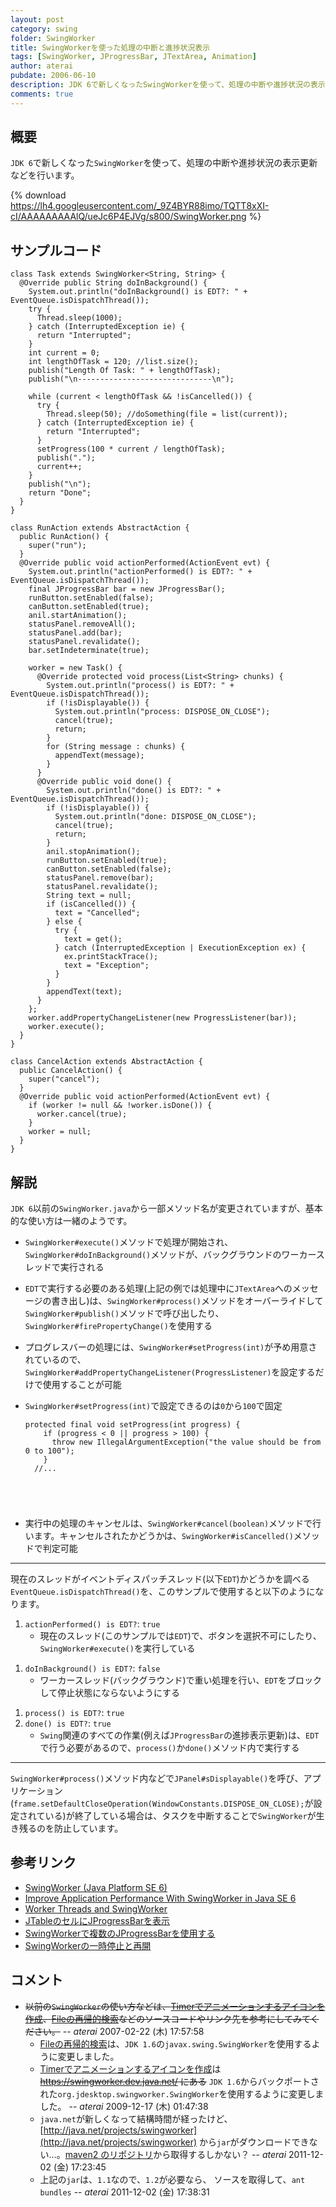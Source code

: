 ```yaml
---
layout: post
category: swing
folder: SwingWorker
title: SwingWorkerを使った処理の中断と進捗状況表示
tags: [SwingWorker, JProgressBar, JTextArea, Animation]
author: aterai
pubdate: 2006-06-10
description: JDK 6で新しくなったSwingWorkerを使って、処理の中断や進捗状況の表示更新などを行います。
comments: true
---
```

## 概要
`JDK 6`で新しくなった`SwingWorker`を使って、処理の中断や進捗状況の表示更新などを行います。

{% download https://lh4.googleusercontent.com/_9Z4BYR88imo/TQTT8xXI-cI/AAAAAAAAAlQ/ueJc6P4EJVg/s800/SwingWorker.png %}

## サンプルコード
<pre class="prettyprint"><code>class Task extends SwingWorker&lt;String, String&gt; {
  @Override public String doInBackground() {
    System.out.println("doInBackground() is EDT?: " + EventQueue.isDispatchThread());
    try {
      Thread.sleep(1000);
    } catch (InterruptedException ie) {
      return "Interrupted";
    }
    int current = 0;
    int lengthOfTask = 120; //list.size();
    publish("Length Of Task: " + lengthOfTask);
    publish("\n------------------------------\n");

    while (current &lt; lengthOfTask &amp;&amp; !isCancelled()) {
      try {
        Thread.sleep(50); //doSomething(file = list(current));
      } catch (InterruptedException ie) {
        return "Interrupted";
      }
      setProgress(100 * current / lengthOfTask);
      publish(".");
      current++;
    }
    publish("\n");
    return "Done";
  }
}

class RunAction extends AbstractAction {
  public RunAction() {
    super("run");
  }
  @Override public void actionPerformed(ActionEvent evt) {
    System.out.println("actionPerformed() is EDT?: " + EventQueue.isDispatchThread());
    final JProgressBar bar = new JProgressBar();
    runButton.setEnabled(false);
    canButton.setEnabled(true);
    anil.startAnimation();
    statusPanel.removeAll();
    statusPanel.add(bar);
    statusPanel.revalidate();
    bar.setIndeterminate(true);

    worker = new Task() {
      @Override protected void process(List&lt;String&gt; chunks) {
        System.out.println("process() is EDT?: " + EventQueue.isDispatchThread());
        if (!isDisplayable()) {
          System.out.println("process: DISPOSE_ON_CLOSE");
          cancel(true);
          return;
        }
        for (String message : chunks) {
          appendText(message);
        }
      }
      @Override public void done() {
        System.out.println("done() is EDT?: " + EventQueue.isDispatchThread());
        if (!isDisplayable()) {
          System.out.println("done: DISPOSE_ON_CLOSE");
          cancel(true);
          return;
        }
        anil.stopAnimation();
        runButton.setEnabled(true);
        canButton.setEnabled(false);
        statusPanel.remove(bar);
        statusPanel.revalidate();
        String text = null;
        if (isCancelled()) {
          text = "Cancelled";
        } else {
          try {
            text = get();
          } catch (InterruptedException | ExecutionException ex) {
            ex.printStackTrace();
            text = "Exception";
          }
        }
        appendText(text);
      }
    };
    worker.addPropertyChangeListener(new ProgressListener(bar));
    worker.execute();
  }
}

class CancelAction extends AbstractAction {
  public CancelAction() {
    super("cancel");
  }
  @Override public void actionPerformed(ActionEvent evt) {
    if (worker != null &amp;&amp; !worker.isDone()) {
      worker.cancel(true);
    }
    worker = null;
  }
}
</code></pre>

## 解説
`JDK 6`以前の`SwingWorker.java`から一部メソッド名が変更されていますが、基本的な使い方は一緒のようです。

- `SwingWorker#execute()`メソッドで処理が開始され、`SwingWorker#doInBackground()`メソッドが、バックグラウンドのワーカースレッドで実行される
- `EDT`で実行する必要のある処理(上記の例では処理中に`JTextArea`へのメッセージの書き出し)は、`SwingWorker#process()`メソッドをオーバーライドして`SwingWorker#publish()`メソッドで呼び出したり、`SwingWorker#firePropertyChange()`を使用する
- プログレスバーの処理には、`SwingWorker#setProgress(int)`が予め用意されているので、`SwingWorker#addPropertyChangeListener(ProgressListener)`を設定するだけで使用することが可能
- `SwingWorker#setProgress(int)`で設定できるのは`0`から`100`で固定
    
    <pre class="prettyprint"><code>protected final void setProgress(int progress) {
      if (progress &lt; 0 || progress &gt; 100) {
        throw new IllegalArgumentException("the value should be from 0 to 100");
      }
    //...
</code></pre>
- 実行中の処理のキャンセルは、`SwingWorker#cancel(boolean)`メソッドで行います。キャンセルされたかどうかは、`SwingWorker#isCancelled()`メソッドで判定可能

<!-- dummy comment line for breaking list -->

- - - -
現在のスレッドがイベントディスパッチスレッド(以下`EDT`)かどうかを調べる`EventQueue.isDispatchThread()`を、このサンプルで使用すると以下のようになります。

1. `actionPerformed() is EDT?`: `true`
    - 現在のスレッド(このサンプルでは`EDT`)で、ボタンを選択不可にしたり、`SwingWorker#execute()`を実行している

<!-- dummy comment line for breaking list -->
1. `doInBackground() is EDT?`: `false`
    - ワーカースレッド(バックグラウンド)で重い処理を行い、`EDT`をブロックして停止状態にならないようにする

<!-- dummy comment line for breaking list -->
1. `process() is EDT?`: `true`
1. `done() is EDT?`: `true`
    - `Swing`関連のすべての作業(例えば`JProgressBar`の進捗表示更新)は、`EDT`で行う必要があるので、`process()`か`done()`メソッド内で実行する

<!-- dummy comment line for breaking list -->

- - - -
`SwingWorker#process()`メソッド内などで`JPanel#sDisplayable()`を呼び、アプリケーション(`frame.setDefaultCloseOperation(WindowConstants.DISPOSE_ON_CLOSE);`が設定されている)が終了している場合は、タスクを中断することで`SwingWorker`が生き残るのを防止しています。

## 参考リンク
- [SwingWorker (Java Platform SE 6)](http://docs.oracle.com/javase/jp/6/api/javax/swing/SwingWorker.html)
- [Improve Application Performance With SwingWorker in Java SE 6](http://www.oracle.com/technetwork/articles/javase/swingworker-137249.html)
- [Worker Threads and SwingWorker](http://docs.oracle.com/javase/tutorial/uiswing/concurrency/worker.html)
- [JTableのセルにJProgressBarを表示](http://ateraimemo.com/Swing/TableCellProgressBar.html)
- [SwingWorkerで複数のJProgressBarを使用する](http://ateraimemo.com/Swing/TwoProgressBars.html)
- [SwingWorkerの一時停止と再開](http://ateraimemo.com/Swing/PauseResumeSwingWorker.html)

<!-- dummy comment line for breaking list -->

## コメント
- ~~以前の`SwingWorker`の使い方などは、[Timerでアニメーションするアイコンを作成](http://ateraimemo.com/Swing/AnimeIcon.html)、[Fileの再帰的検索](http://ateraimemo.com/Swing/RecursiveFileSearch.html)などのソースコードやリンク先を参考にしてみてください。~~ -- *aterai* 2007-02-22 (木) 17:57:58
    - [Fileの再帰的検索](http://ateraimemo.com/Swing/RecursiveFileSearch.html)は、`JDK 1.6`の`javax.swing.SwingWorker`を使用するように変更しました。
    - [Timerでアニメーションするアイコンを作成](http://ateraimemo.com/Swing/AnimeIcon.html)は ~~https://swingworker.dev.java.net/ にある~~ `JDK 1.6`からバックポートされた`org.jdesktop.swingworker.SwingWorker`を使用するように変更しました。 -- *aterai* 2009-12-17 (木) 01:47:38
    - `java.net`が新しくなって結構時間が経ったけど、[http://java.net/projects/swingworker](http://java.net/projects/swingworker) から`jar`がダウンロードできない…。[maven2 のリポジトリ](http://download.java.net/maven/2/org/jdesktop/swing-worker/1.1/)から取得するしかない？  -- *aterai* 2011-12-02 (金) 17:23:45
    - 上記の`jar`は、`1.1`なので、`1.2`が必要なら、 ソースを取得して、`ant bundles` -- *aterai* 2011-12-02 (金) 17:38:31

<!-- dummy comment line for breaking list -->
